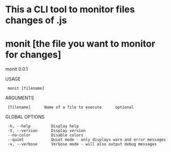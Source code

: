 # This a CLI tool to monitor files changes of .js
# monit [the file you want to monitor for changes]

monit 0.0.1 

   USAGE

     monit [filename]

   ARGUMENTS

     [filename]      Name of a file to execute      optional      

   GLOBAL OPTIONS

     -h, --help         Display help                                      
     -V, --version      Display version                                   
     --no-color         Disable colors                                    
     --quiet            Quiet mode - only displays warn and error messages
     -v, --verbose      Verbose mode - will also output debug messages    

